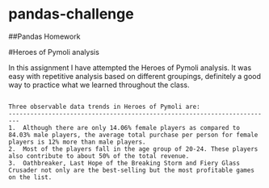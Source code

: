 # pandas-challenge
##Pandas Homework

#Heroes of Pymoli analysis

In this assignment I have attempted the Heroes of Pymoli analysis. It was easy with repetitive analysis based on different groupings, definitely a good way to practice what we learned throughout the class.


```

Three observable data trends in Heroes of Pymoli are:
-------------------------------------------------------------------------
1.	Although there are only 14.06% female players as compared to 84.03% male players, the average total purchase per person for female players is 12% more than male players.
2.	Most of the players fall in the age group of 20-24. These players also contribute to about 50% of the total revenue.
3.	Oathbreaker, Last Hope of the Breaking Storm and Fiery Glass Crusader not only are the best-selling but the most profitable games on the list.

```

